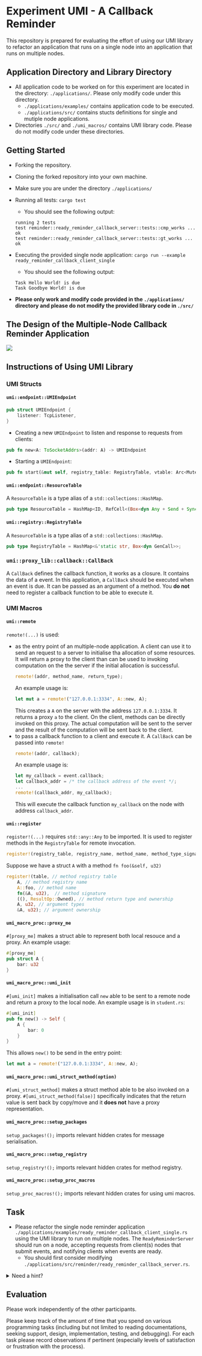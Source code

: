 # Experiment UMI - A Callback Reminder
This repository is prepared for evaluating the effort of using our UMI library to refactor an application that runs on a single node into an application that runs on multiple nodes.

## Application Directory and Library Directory
- All application code to be worked on for this experiment are located in the directory: `./applications/`. Please only modify code under this directory.
    - `./applications/examples/` contains application code to be executed.
    - `./applications/src/` contains stucts definitions for single and mutiple node applications.
- Directories `./src/` and `./umi_macros/` contains UMI library code. Please do not modify code under these directories.

## Getting Started
- Forking the repository.
- Cloning the forked repository into your own machine.
- Make sure you are under the directory `./applications/`
- Running all tests: `cargo test`
    - You should see the following output:
    ```
    running 2 tests
    test reminder::ready_reminder_callback_server::tests::cmp_works ... ok
    test reminder::ready_reminder_callback_server::tests::gt_works ... ok
    ```
- Executing the provided single node application: `cargo run --example ready_reminder_callback_client_single`
    - You should see the following output:
    ```
    Task Hello World! is due
    Task Goodbye World! is due
    ```

- __Please only work and modify code provided in the `./applications/` directory and please do not modify the provided library code in `./src/`__

## The Design of the Multiple-Node Callback Reminder Application
![](./ReminderDesign.png) 

## Instructions of Using UMI Library
### UMI Structs
#### __`umi::endpoint::UMIEndpoint`__
```rust
pub struct UMIEndpoint {
    listener: TcpListener,
}
```
- Creating a new `UMIEndpoint` to listen and response to requests from clients:
```rust
pub fn new<A: ToSocketAddrs>(addr: A) -> UMIEndpoint
```
- Starting a `UMIEndpoint`:
```rust
pub fn start(&mut self, registry_table: RegistryTable, vtable: Arc<Mutex<ResourceTable>>)
```

#### __`umi::endpoint::ResourceTable`__
A `ResourceTable` is a type alias of a `std::collections::HashMap`.
```rust
pub type ResourceTable = HashMap<ID, RefCell<(Box<dyn Any + Send + Sync>, bool)>>;
```

#### __`umi::registry::RegistryTable`__
A `ResourceTable` is a type alias of a `std::collections::HashMap`.
```rust
pub type RegistryTable = HashMap<&'static str, Box<dyn GenCall>>;
```

### __`umi::proxy_lib::callback::CallBack`__
A `CallBack` defines the callback function, it works as a closure. It contains the data of a event. In this application, a `CallBack` should be executed when an event is due. It can be passed as an argument of a method. You __do not__ need to register a callback function to be able to execute it.

### UMI Macros
#### __`umi::remote`__
`remote!(...)` is used:
- as the entry point of an multiple-node application. A client can use it to send an request to a server to initialise tha allocation of some resources. It will return a proxy to the client than can be used to invoking computation on the the server if the initial allocation is successful.
    ```rust
    remote!(addr, method_name, return_type);
    ```
    An example usage is:
    ```rust
    let mut a = remote!("127.0.0.1:3334", A::new, A);
    ```
    This creates a `A` on the server with the address `127.0.0.1:3334`. It returns a proxy `a` to the client. On the client, methods can be directly invoked on this proxy. The actual computation will be sent to the server and the result of the computation will be sent back to the client.
- to pass a callback function to a client and execute it. A `CallBack` can be passed into `remote!`
    ```rust
    remote!(addr, callback);
    ```
    An example usage is:
    ```rust
    let my_callback = event.callback;
    let callback_addr = /* the callback address of the event */;
    ...
    remote!(callback_addr, my_callback);
    ```
    This will execute the callback function `my_callback` on the node with address `callback_addr`.
#### __`umi::register`__
`register!(...)` requires `std::any::Any` to be imported. It is used to register methods in the `RegistryTable` for remote invocation.
```rust
register!(registry_table, registry_name, method_name, method_type_signature, (method_return_type, method_return_ownership), argument_types*, argument_ownerships*)
```
Suppose we have a struct `A` with a method `fn foo(&self, u32)`
```rust
register!(table, // method registry table
    A, // method registry name
    A::foo, // method name
    fn(&A, u32),  // method signature
    ((), ResultOp::Owned), // method return type and ownership
    A, u32, // argument types
    &A, u32); // argument ownership
```
#### __`umi_macro_proc::proxy_me`__
`#[proxy_me]` makes a struct able to represent both local resouce and a proxy. An example usage:
```rust
#[proxy_me]
pub struct A {
    bar: u32
}
```
#### __`umi_macro_proc::umi_init`__
`#[umi_init]` makes a initialisation call `new` able to be sent to a remote node and return a proxy to the local node. An example usage is in `student.rs`:
```rust
#[umi_init]
pub fn new() -> Self {
    A {
        bar: 0
    }
}
```
This allows `new()` to be send in the entry point:
```rust
let mut a = remote!("127.0.0.1:3334", A::new, A);
```

#### __`umi_macro_proc::umi_struct_method(option)`__
`#[umi_struct_method]` makes a struct method able to be also invoked on a proxy. `#[umi_struct_method(false)]` specifically indicates that the return value is sent back by copy/move and it **does not** have a proxy representation.

#### __`umi_macro_proc::setup_packages`__ 
`setup_packages!();` imports relevant hidden crates for message serialisation.

#### __`umi_macro_proc::setup_registry`__
`setup_registry!();` imports relevant hidden crates for method registry.

#### __`umi_macro_proc::setup_proc_macros`__
`setup_proc_macros!();` imports relevant hidden crates for using umi macros.

## Task
- Please refactor the single node reminder application `./applications/examples/ready_reminder_callback_client_single.rs` using the UMI library to run on multiple nodes. The `ReadyReminderServer` should run on a node, accepting requests from client(s) nodes that submit events, and notifying clients when events are ready.
    - You should first consider modifying `./applications/src/reminder/ready_reminder_callback_server.rs`.
    
<details><summary> Need a hint? </summary>
<p>
The client needs a port with fixed address for listening callbacks.
</p>
</details>


## Evaluation

Please work independently of the other participants.

Please keep track of the amount of time that you spend on various programming tasks (including but not limited to reading documentations, seeking support, design, implementation, testing, and debugging). For each task please record observations if pertinent (especially levels of satisfaction or frustration with the process).